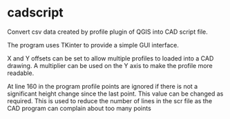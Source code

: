 # cadscript
Convert csv data created by profile plugin of QGIS into CAD script file.

The program uses TKinter to provide a simple GUI interface.

X and Y offsets can be set to allow multiple profiles to loaded into a CAD drawing. 
A multiplier can be used on the Y axis to make the profile more readable.

At line 160 in the program profile points are ignored if there is not a significant height change since the last point. This value can be changed as required. This is used to reduce the number of lines in the scr file as the CAD program can complain about too many points
